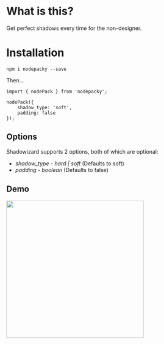 # What is this?

Get perfect shadows every time for the non-designer.

# Installation

`npm i nodepacky --save`

Then...

```
import { nodePack } from 'nodepacky';

nodePack({
    shadow_type: 'soft',
    padding: false
});
```

## Options

Shadowizard supports 2 options, both of which are optional:

* *shadow_type* - _hard | soft_ (Defaults to soft)
* *padding* - _boolean_ (Defaults to false)




## Demo

<a href="https://raw.githubusercontent.com/satya164/react-native-tab-view/main/demo/demo.mp4"><img src="https://raw.githubusercontent.com/satya164/react-native-tab-view/main/demo/demo.gif" width="360"></a>
